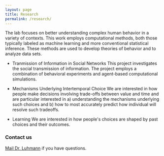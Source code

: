 ```yaml
---
layout: page
title: Research
permalink: /research/
---
```


The lab focuses on better understanding complex human behavior in a variety of contexts.  This work employs computational methods, both those typically labeled as machine learning and more conventional statistical inference.  These methods are used to develop theories of behavior and to analyze data sets.

* Tranmission of Information in Social Networks
   This project investigates the social transmission of information. The project employs a combination of behavioral experiments and agent-based computational simulations.

* Mechanisms Underlying Intertemporal Choice
   We are interested in how people make decisions involving trade-offs between value and time and are particular interested in a) understanding the mechanisms underlying such choices and b) how to most accurately predict how individual will resolve such tradeoffs.

* Learning
   We are interested in how people's choices are shaped by past choices and their outcomes.

### Contact us

[Mail Dr. Luhmann](mailto:christian.luhmann@stonybrook.edu) if you have questions.
